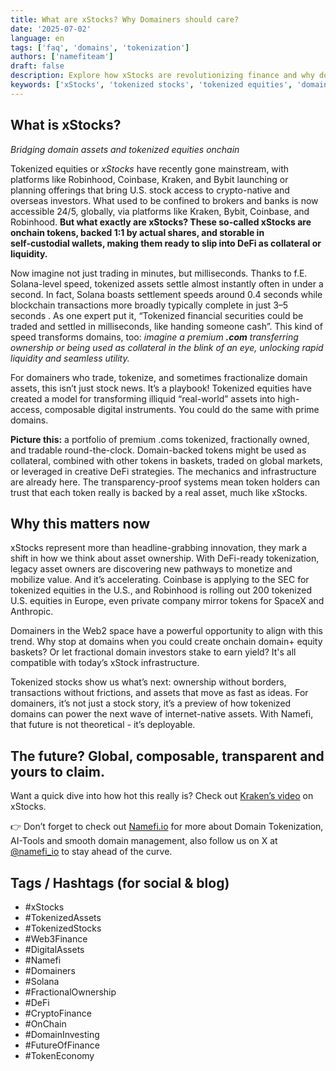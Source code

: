 ```yaml
---
title: What are xStocks? Why Domainers should care?
date: '2025-07-02'
language: en
tags: ['faq', 'domains', 'tokenization']
authors: ['namefiteam']
draft: false
description: Explore how xStocks are revolutionizing finance and why domainers using tokenization via Namefi are uniquely positioned to lead this digital shift.
keywords: ['xStocks', 'tokenized stocks', 'tokenized equities', 'domain investing', 'domain tokenization', 'Namefi', 'blockchain stocks', 'fractional ownership', 'web3 finance', 'digital asset trading', 'Solana tokenized assets', 'crypto stocks', 'on-chain equities', 'tokenization of real-world assets', 'tokenized domain names']
---
```


## What is xStocks?

_Bridging domain assets and tokenized equities onchain_

Tokenized equities or _xStocks_ have recently gone mainstream, with platforms like Robinhood, Coinbase, Kraken, and Bybit launching or planning offerings that bring U.S. stock access to crypto-native and overseas investors. What used to be confined to brokers and banks is now accessible 24/5, globally, via platforms like Kraken, Bybit, Coinbase, and Robinhood. **But what exactly are xStocks? These so-called xStocks are onchain tokens, backed 1:1 by actual shares, and storable in self‑custodial wallets, making them ready to slip into DeFi as collateral or liquidity.**

Now imagine not just trading in minutes, but milliseconds. Thanks to f.E. Solana-level speed, tokenized assets settle almost instantly often in under a second. In fact, Solana boasts settlement speeds around 0.4 seconds while blockchain transactions more broadly typically complete in just 3–5 seconds . As one expert put it, “Tokenized financial securities could be traded and settled in milliseconds, like handing someone cash”. This kind of speed transforms domains, too: _imagine a premium_ **_.com_** _transferring ownership or being used as collateral in the blink of an eye, unlocking rapid liquidity and seamless utility._

For domainers who trade, tokenize, and sometimes fractionalize domain assets, this isn’t just stock news. It’s a playbook! Tokenized equities have created a model for transforming illiquid “real-world” assets into high-access, composable digital instruments. You could do the same with prime domains.

**Picture this:** a portfolio of premium .coms tokenized, fractionally owned, and tradable round-the-clock. Domain-backed tokens might be used as collateral, combined with other tokens in baskets, traded on global markets, or leveraged in creative DeFi strategies. The mechanics and infrastructure are already here. The transparency-proof systems mean token holders can trust that each token really is backed by a real asset, much like xStocks.

## Why this matters now

xStocks represent more than headline-grabbing innovation, they mark a shift in how we think about asset ownership. With DeFi-ready tokenization, legacy asset owners are discovering new pathways to monetize and mobilize value. And it’s accelerating. Coinbase is applying to the SEC for tokenized equities in the U.S., and Robinhood is rolling out 200 tokenized U.S. equities in Europe, even private company mirror tokens for SpaceX and Anthropic.

Domainers in the Web2 space have a powerful opportunity to align with this trend. Why stop at domains when you could create onchain domain+ equity baskets? Or let fractional domain investors stake to earn yield? It's all compatible with today’s xStock infrastructure.

Tokenized stocks show us what’s next: ownership without borders, transactions without frictions, and assets that move as fast as ideas. For domainers, it’s not just a stock story, it’s a preview of how tokenized domains can power the next wave of internet-native assets. With Namefi, that future is not theoretical - it’s deployable.

## The future? Global, composable, transparent and yours to claim.

Want a quick dive into how hot this really is? Check out [Kraken’s video](https://www.youtube.com/watch?v=OpiyVve5URM) on xStocks.

👉 Don’t forget to check out [Namefi.io](https://namefi.io/?utm_source=blog&utm_medium=blog&utm_campaign=xtocks) for more about Domain Tokenization, AI-Tools and smooth domain management, also follow us on X at [@namefi\_io](https://x.com/namefi_io?utm_source=blog&utm_medium=blog&utm_campaign=xtocks) to stay ahead of the curve.

## Tags / Hashtags (for social & blog)

*   #xStocks
*   #TokenizedAssets
*   #TokenizedStocks
*   #Web3Finance
*   #DigitalAssets
*   #Namefi
*   #Domainers
*   #Solana
*   #FractionalOwnership
*   #DeFi
*   #CryptoFinance
*   #OnChain
*   #DomainInvesting
*   #FutureOfFinance
*   #TokenEconomy